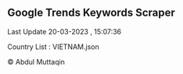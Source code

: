 

## Google Trends Keywords Scraper 
 
Last Update 20-03-2023 , 15:07:36

Country List :
VIETNAM.json



© Abdul Muttaqin 
